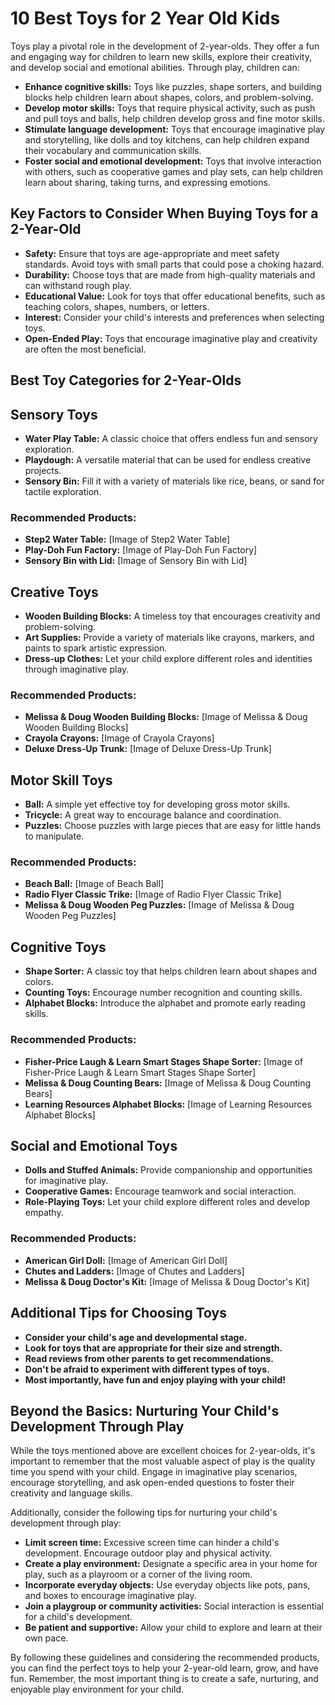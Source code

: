# 10 Best Toys for 2 Year Old Kids
Toys play a pivotal role in the development of 2-year-olds. They offer a fun and engaging way for children to learn new skills, explore their creativity, and develop social and emotional abilities. Through play, children can:

* **Enhance cognitive skills:** Toys like puzzles, shape sorters, and building blocks help children learn about shapes, colors, and problem-solving.
* **Develop motor skills:** Toys that require physical activity, such as push and pull toys and balls, help children develop gross and fine motor skills.
* **Stimulate language development:** Toys that encourage imaginative play and storytelling, like dolls and toy kitchens, can help children expand their vocabulary and communication skills.
* **Foster social and emotional development:** Toys that involve interaction with others, such as cooperative games and play sets, can help children learn about sharing, taking turns, and expressing emotions.

## Key Factors to Consider When Buying Toys for a 2-Year-Old

* **Safety:** Ensure that toys are age-appropriate and meet safety standards. Avoid toys with small parts that could pose a choking hazard.
* **Durability:** Choose toys that are made from high-quality materials and can withstand rough play.
* **Educational Value:** Look for toys that offer educational benefits, such as teaching colors, shapes, numbers, or letters.
* **Interest:** Consider your child's interests and preferences when selecting toys.
* **Open-Ended Play:** Toys that encourage imaginative play and creativity are often the most beneficial.

## Best Toy Categories for 2-Year-Olds

## Sensory Toys
* **Water Play Table:** A classic choice that offers endless fun and sensory exploration.
* **Playdough:** A versatile material that can be used for endless creative projects.
* **Sensory Bin:** Fill it with a variety of materials like rice, beans, or sand for tactile exploration.

### Recommended Products:
* **Step2 Water Table:** [Image of Step2 Water Table]
* **Play-Doh Fun Factory:** [Image of Play-Doh Fun Factory]
* **Sensory Bin with Lid:** [Image of Sensory Bin with Lid]

## Creative Toys
* **Wooden Building Blocks:** A timeless toy that encourages creativity and problem-solving.
* **Art Supplies:** Provide a variety of materials like crayons, markers, and paints to spark artistic expression.
* **Dress-up Clothes:** Let your child explore different roles and identities through imaginative play.

### Recommended Products:
* **Melissa & Doug Wooden Building Blocks:** [Image of Melissa & Doug Wooden Building Blocks]
* **Crayola Crayons:** [Image of Crayola Crayons]
* **Deluxe Dress-Up Trunk:** [Image of Deluxe Dress-Up Trunk]

## Motor Skill Toys
* **Ball:** A simple yet effective toy for developing gross motor skills.
* **Tricycle:** A great way to encourage balance and coordination.
* **Puzzles:** Choose puzzles with large pieces that are easy for little hands to manipulate.

### Recommended Products:
* **Beach Ball:** [Image of Beach Ball]
* **Radio Flyer Classic Trike:** [Image of Radio Flyer Classic Trike]
* **Melissa & Doug Wooden Peg Puzzles:** [Image of Melissa & Doug Wooden Peg Puzzles]

## Cognitive Toys
* **Shape Sorter:** A classic toy that helps children learn about shapes and colors.
* **Counting Toys:** Encourage number recognition and counting skills.
* **Alphabet Blocks:** Introduce the alphabet and promote early reading skills.

### Recommended Products:
* **Fisher-Price Laugh & Learn Smart Stages Shape Sorter:** [Image of Fisher-Price Laugh & Learn Smart Stages Shape Sorter]
* **Melissa & Doug Counting Bears:** [Image of Melissa & Doug Counting Bears]
* **Learning Resources Alphabet Blocks:** [Image of Learning Resources Alphabet Blocks]

## Social and Emotional Toys
* **Dolls and Stuffed Animals:** Provide companionship and opportunities for imaginative play.
* **Cooperative Games:** Encourage teamwork and social interaction.
* **Role-Playing Toys:** Let your child explore different roles and develop empathy.

### Recommended Products:
* **American Girl Doll:** [Image of American Girl Doll]
* **Chutes and Ladders:** [Image of Chutes and Ladders]
* **Melissa & Doug Doctor's Kit:** [Image of Melissa & Doug Doctor's Kit]

## Additional Tips for Choosing Toys

* **Consider your child's age and developmental stage.**
* **Look for toys that are appropriate for their size and strength.**
* **Read reviews from other parents to get recommendations.**
* **Don't be afraid to experiment with different types of toys.**
* **Most importantly, have fun and enjoy playing with your child!**

## Beyond the Basics: Nurturing Your Child's Development Through Play

While the toys mentioned above are excellent choices for 2-year-olds, it's important to remember that the most valuable aspect of play is the quality time you spend with your child. Engage in imaginative play scenarios, encourage storytelling, and ask open-ended questions to foster their creativity and language skills.

Additionally, consider the following tips for nurturing your child's development through play:

* **Limit screen time:** Excessive screen time can hinder a child's development. Encourage outdoor play and physical activity.
* **Create a play environment:** Designate a specific area in your home for play, such as a playroom or a corner of the living room.
* **Incorporate everyday objects:** Use everyday objects like pots, pans, and boxes to encourage imaginative play.
* **Join a playgroup or community activities:** Social interaction is essential for a child's development.
* **Be patient and supportive:** Allow your child to explore and learn at their own pace.

By following these guidelines and considering the recommended products, you can find the perfect toys to help your 2-year-old learn, grow, and have fun. Remember, the most important thing is to create a safe, nurturing, and enjoyable play environment for your child.
